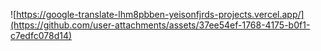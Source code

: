 
![https://google-translate-lhm8pbben-yeisonfjrds-projects.vercel.app/](https://github.com/user-attachments/assets/37ee54ef-1768-4175-b0f1-c7edfc078d14)
